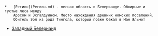     *   [Регион](Регион.md) - лесная область в Белерианде. Обширные и густые леса между
        Аросом и Эсгалдуином. Место нахождения древних номских поселений.
        Обитель Эол из рода Тингола, который позже бежал в Нан Эльмот


*   [Западный Белерианд](Западный%20Белерианд.md)
